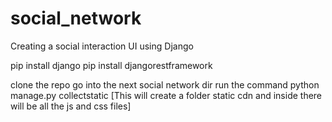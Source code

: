 # social_network
Creating a social interaction UI using Django

pip install django
pip install djangorestframework

clone the repo
go into the next social network dir
run the command python manage.py collectstatic   [This will create a folder static cdn and inside there will be all the js and css files]